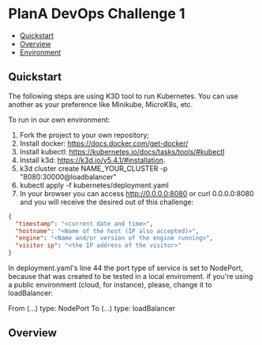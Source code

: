 # PlanA DevOps Challenge 1


* [Quickstart](#quickstart)
* [Overview](#overview)
* [Environment](#environment)

## Quickstart 

The following steps are using K3D tool to run Kubernetes. You can use another as your preference like Minikube, MicroK8s, etc.

To run in our own environment:

1. Fork the project to your own repository;
2. Install docker: https://docs.docker.com/get-docker/
3. Install kubectl: https://kubernetes.io/docs/tasks/tools/#kubectl
4. Install k3d: https://k3d.io/v5.4.1/#installation.
5. k3d cluster create NAME_YOUR_CLUSTER -p "8080:30000@loadbalancer"
6. kubectl apply -f kubernetes/deployment.yaml
7. In your browser you can access http://0.0.0.0:8080 or curl 0.0.0.0:8080 and you will receive the desired out of this challenge:



```json
{
  "timestamp": "<current date and time>",
  "hostname": "<Name of the host (IP also accepted)>",
  "engine": "<Name and/or version of the engine running>",
  "visitor ip": "<the IP address of the visitor>"
}
```
   
In deployment.yaml's line 44 the port type of service is set to NodePort, because that was created to be tested in a local enviroment. if you're using a public environment (cloud, for instance), please, change it to loadBalancer:


From
(...)
    type: NodePort
To
(...)
    type: loadBalancer
    

## Overview
